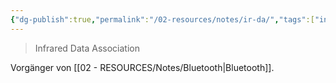 ```yaml
---
{"dg-publish":true,"permalink":"/02-resources/notes/ir-da/","tags":["informatik/netzwerk/wireless"],"noteIcon":"","updated":"2025-09-10T16:35:23.000+02:00"}
---
```


> Infrared Data Association

Vorgänger von [[02 - RESOURCES/Notes/Bluetooth\|Bluetooth]]. 